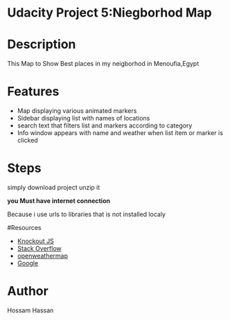# Udacity Project 5:Niegborhod Map

# Description

This Map to Show Best places in my neigborhod in Menoufia,Egypt

# Features

* Map displaying various animated markers
* Sidebar displaying list with names of locations
* search text that filters list and markers according to category
* Info window appears with name and weather when list item or marker is clicked

# Steps 

simply download project unzip it

<strong> you Must have internet connection</strong>

Because i use urls to libraries that is not installed localy

#Resources

* [Knockout JS](http://knockoutjs.com/)
* [Stack Overflow](https://stackoverflow.com/)
* [openweathermap](http://api.openweathermap.org)
* [Google](https://google.com)<br>

# Author

Hossam Hassan